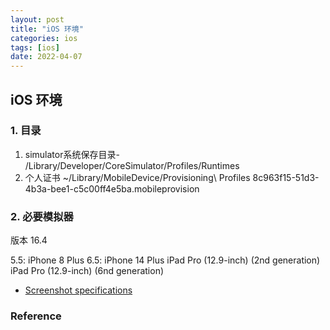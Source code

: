 ```yaml
---
layout: post
title: "iOS 环境"
categories: ios
tags: [ios]
date: 2022-04-07
---
```


## iOS 环境

### 1. 目录

1. simulator系统保存目录- /Library/Developer/CoreSimulator/Profiles/Runtimes
2. 个人证书 ~/Library/MobileDevice/Provisioning\ Profiles
    8c963f15-51d3-4b3a-bee1-c5c00ff4e5ba.mobileprovision

### 2. 必要模拟器

版本 16.4

5.5: iPhone 8 Plus
6.5: iPhone 14 Plus
iPad Pro (12.9-inch) (2nd generation)
iPad Pro (12.9-inch) (6nd generation)

+ [Screenshot specifications](https://developer.apple.com/help/app-store-connect/reference/screenshot-specifications/)

### Reference

